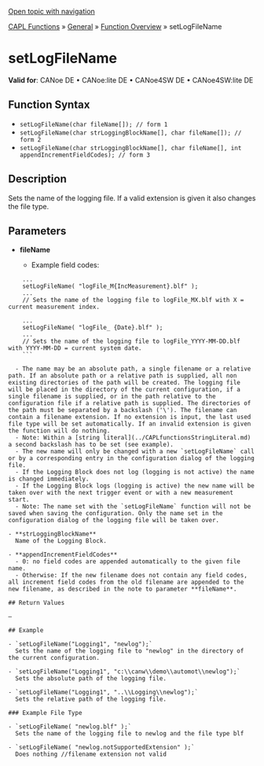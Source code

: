 [Open topic with navigation](../../../../../CANoeDEFamily.htm#Topics/CAPLFunctions/Other/Functions/CAPLfunctionSetLogFileName.md)

[CAPL Functions](../../CAPLfunctions.md) » [General](../CAPLGeneralStartPage.md) » [Function Overview](../CAPLfunctionsGeneralOverview.md) » setLogFileName

# setLogFileName

**Valid for**: CANoe DE • CANoe:lite DE • CANoe4SW DE • CANoe4SW:lite DE

## Function Syntax

- `setLogFileName(char fileName[]); // form 1`
- `setLogFileName(char strLoggingBlockName[], char fileName[]); // form 2`
- `setLogFileName(char strLoggingBlockName[], char fileName[], int appendIncrementFieldCodes); // form 3`

## Description

Sets the name of the logging file. If a valid extension is given it also changes the file type.

## Parameters

- **fileName**  

  - Example field codes:
  
```
    ...
    setLogFileName( "logFile_M{IncMeasurement}.blf" );
    ...
    // Sets the name of the logging file to logFile_MX.blf with X = current measurement index.

    ...
    setLogFileName( "logFile_ {Date}.blf" );
    ...
    // Sets the name of the logging file to logFile_YYYY-MM-DD.blf with YYYY-MM-DD = current system date.
    ```

  - The name may be an absolute path, a single filename or a relative path. If an absolute path or a relative path is supplied, all non existing directories of the path will be created. The logging file will be placed in the directory of the current configuration, if a single filename is supplied, or in the path relative to the configuration file if a relative path is supplied. The directories of the path must be separated by a backslash ('\'). The filename can contain a filename extension. If no extension is input, the last used file type will be set automatically. If an invalid extension is given the function will do nothing.
  - Note: Within a [string literal](../CAPLfunctionsStringLiteral.md) a second backslash has to be set (see example).
  - The new name will only be changed with a new `setLogFileName` call or by a corresponding entry in the configuration dialog of the logging file.
  - If the Logging Block does not log (logging is not active) the name is changed immediately.
  - If the Logging Block logs (logging is active) the new name will be taken over with the next trigger event or with a new measurement start.
  - Note: The name set with the `setLogFileName` function will not be saved when saving the configuration. Only the name set in the configuration dialog of the logging file will be taken over.

- **strLoggingBlockName**  
  Name of the Logging Block.

- **appendIncrementFieldCodes**  
  - 0: no field codes are appended automatically to the given file name.
  - Otherwise: If the new filename does not contain any field codes, all increment field codes from the old filename are appended to the new filename, as described in the note to parameter **fileName**.

## Return Values

—

## Example

- `setLogFileName("Logging1", "newlog");`  
  Sets the name of the logging file to "newlog" in the directory of the current configuration.

- `setLogFileName("Logging1", "c:\\canw\\demo\\automot\\newlog");`  
  Sets the absolute path of the logging file.

- `setLogFileName("Logging1", "..\\Logging\\newlog");`  
  Sets the relative path of the logging file.

### Example File Type

- `setLogFileName( "newlog.blf" );`  
  Sets the name of the logging file to newlog and the file type blf

- `setLogFileName( "newlog.notSupportedExtension" );`  
  Does nothing //filename extension not valid
